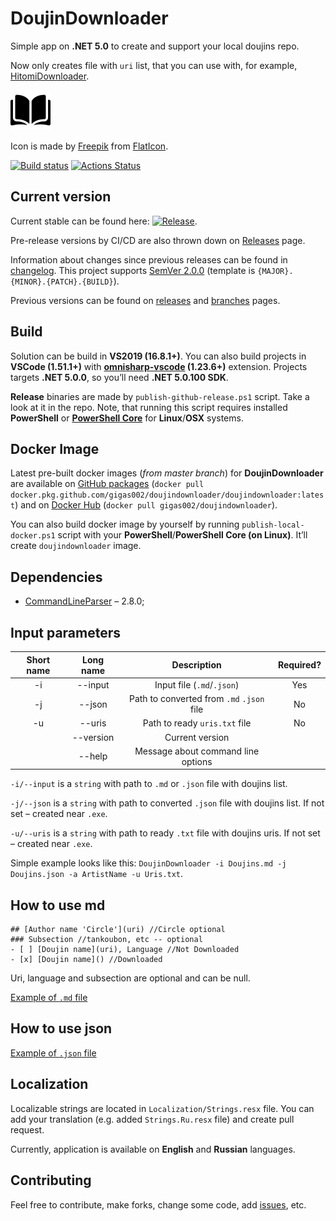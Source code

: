 # DoujinDownloader

Simple app on **.NET 5.0** to create and support your local doujins repo.

Now only creates file with `uri` list, that you can use with, for example, [HitomiDownloader](https://github.com/KurtBestor/Hitomi-Downloader-issues).

![Icon](DoujinDownloader/Resources/icon.png)

Icon is made by [Freepik](https://www.flaticon.com/authors/freepik) from [FlatIcon](https://www.flaticon.com/).

[![Build status](https://ci.appveyor.com/api/projects/status/8c8nxdm8sniqkxeq?svg=true)](https://ci.appveyor.com/project/Gigas002/doujindownloader) [![Actions Status](https://github.com/Gigas002/DoujinDownloader/workflows/.NET%20Core/badge.svg)](https://github.com/Gigas002/DoujinDownloader/actions)

## Current version

Current stable can be found here: [![Release](https://img.shields.io/github/release/Gigas002/DoujinDownloader.svg)](https://github.com/Gigas002/DoujinDownloader/releases/latest).

Pre-release versions by CI/CD are also thrown down on [Releases](https://github.com/Gigas002/DoujinDownloader/releases) page.

Information about changes since previous releases can be found in [changelog](https://github.com/Gigas002/DoujinDownloader/blob/master/CHANGELOG.md). This project supports [SemVer 2.0.0](https://semver.org/) (template is `{MAJOR}.{MINOR}.{PATCH}.{BUILD}`).

Previous versions can be found on [releases](https://github.com/Gigas002/DoujinDownloader/releases) and [branches](https://github.com/Gigas002/DoujinDownloader/branches) pages.

## Build

Solution can be build in **VS2019 (16.8.1+)**. You can also build projects in **VSCode (1.51.1+)** with **[omnisharp-vscode](https://github.com/OmniSharp/omnisharp-vscode) (1.23.6+)** extension. Projects targets **.NET 5.0.0**, so you’ll need **.NET 5.0.100 SDK**.

**Release** binaries are made by `publish-github-release.ps1` script. Take a look at it in the repo. Note, that running this script requires installed **PowerShell** or **[PowerShell Core](https://github.com/PowerShell/PowerShell)** for **Linux**/**OSX** systems.

## Docker Image

Latest pre-built docker images (*from master branch*) for **DoujinDownloader** are available on [GitHub packages](https://github.com/Gigas002/DoujinDownloader/packages/277538) (`docker pull docker.pkg.github.com/gigas002/doujindownloader/doujindownloader:latest`) and on [Docker Hub](https://hub.docker.com/r/gigas002/doujindownloader) (`docker pull gigas002/doujindownloader`).

You can also build docker image by yourself by running `publish-local-docker.ps1` script with your **PowerShell**/**PowerShell Core (on Linux)**. It’ll create `doujindownloader` image.

## Dependencies

- [CommandLineParser](https://www.nuget.org/packages/CommandLineParser/) – 2.8.0;

## Input parameters

| Short name | Long name |                Description                | Required? |
| :--------: | :-------: | :---------------------------------------: | :-------: |
|     -i     |  --input  |        Input file (`.md`/`.json`)         |    Yes    |
|     -j     |  --json   | Path to converted from `.md` `.json` file |    No     |
|     -u     |  --uris   |       Path to ready `uris.txt` file       |    No     |
|            | --version |              Current version              |           |
|            |  --help   |    Message about command line options     |           |

`-i/--input` is a `string` with path to `.md` or `.json` file with doujins list.

`-j/--json` is a `string` with path to converted `.json` file with doujins list. If not set – created near `.exe`.

`-u/--uris` is a `string` with path to ready `.txt` file with doujins uris. If not set – created near `.exe`.

Simple example looks like this: `DoujinDownloader -i Doujins.md -j Doujins.json -a ArtistName -u Uris.txt`.

## How to use md

```text
## [Author name 'Circle'](uri) //Circle optional
### Subsection //tankoubon, etc -- optional
- [ ] [Doujin name](uri), Language //Not Downloaded
- [x] [Doujin name]() //Downloaded
```

Uri, language and subsection are optional and can be null.

[Example of `.md` file](https://github.com/Gigas002/DoujinDownloader/blob/master/Doujins.md)

## How to use json

[Example of `.json` file](https://github.com/Gigas002/DoujinDownloader/blob/master/Doujins.json)

## Localization

Localizable strings are located in `Localization/Strings.resx` file. You can add your translation (e.g. added `Strings.Ru.resx` file) and create pull request.

Currently, application is available on **English** and **Russian** languages.

## Contributing

Feel free to contribute, make forks, change some code, add [issues](https://github.com/Gigas002/DoujinDownloader/issues), etc.
